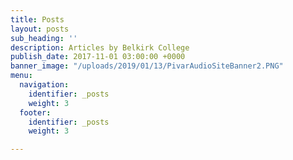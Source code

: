 ```yaml
---
title: Posts
layout: posts
sub_heading: ''
description: Articles by Belkirk College
publish_date: 2017-11-01 03:00:00 +0000
banner_image: "/uploads/2019/01/13/PivarAudioSiteBanner2.PNG"
menu:
  navigation:
    identifier: _posts
    weight: 3
  footer:
    identifier: _posts
    weight: 3

---
```

